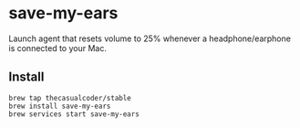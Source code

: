 # save-my-ears

Launch agent that resets volume to 25% whenever a headphone/earphone is connected to your Mac.

## Install

```
brew tap thecasualcoder/stable
brew install save-my-ears
brew services start save-my-ears
```

